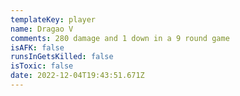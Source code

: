 ```yaml
---
templateKey: player
name: Dragao V
comments: 280 damage and 1 down in a 9 round game
isAFK: false
runsInGetsKilled: false
isToxic: false
date: 2022-12-04T19:43:51.671Z
---
```

